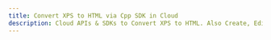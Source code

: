 ---title: Convert XPS to HTML via Cpp SDK in Clouddescription: Cloud APIs & SDKs to Convert XPS to HTML. Also Create, Edit & Render Microsoft Word & OpenOffice documents in the Cloud.---